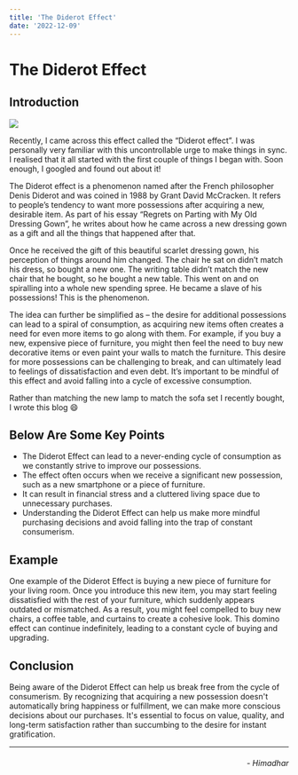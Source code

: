 ```yaml
---
title: 'The Diderot Effect'
date: '2022-12-09'
---
```

# The Diderot Effect

## Introduction

![](/images/blogs/diderot_landscape_large.jpg)

Recently, I came across this effect called the “Diderot effect”. I was personally very familiar with this uncontrollable urge to make things in sync. I realised that it all started with the first couple of things I began with. Soon enough, I googled and found out about it!

The Diderot effect is a phenomenon named after the French philosopher Denis Diderot and was coined in 1988 by Grant David McCracken. It refers to people’s tendency to want more possessions after acquiring a new, desirable item. As part of his essay “Regrets on Parting with My Old Dressing Gown”, he writes about how he came across a new dressing gown as a gift and all the things that happened after that.

Once he received the gift of this beautiful scarlet dressing gown, his perception of things around him changed. The chair he sat on didn’t match his dress, so bought a new one. The writing table didn’t match the new chair that he bought, so he bought a new table. This went on and on spiralling into a whole new spending spree. He became a slave of his possessions! This is the phenomenon.

The idea can further be simplified as – the desire for additional possessions can lead to a spiral of consumption, as acquiring new items often creates a need for even more items to go along with them. For example, if you buy a new, expensive piece of furniture, you might then feel the need to buy new decorative items or even paint your walls to match the furniture. This desire for more possessions can be challenging to break, and can ultimately lead to feelings of dissatisfaction and even debt. It’s important to be mindful of this effect and avoid falling into a cycle of excessive consumption.

Rather than matching the new lamp to match the sofa set I recently bought, I wrote this blog 😄

## Below Are Some Key Points

- The Diderot Effect can lead to a never-ending cycle of consumption as we constantly strive to improve our possessions.
- The effect often occurs when we receive a significant new possession, such as a new smartphone or a piece of furniture.
- It can result in financial stress and a cluttered living space due to unnecessary purchases.
- Understanding the Diderot Effect can help us make more mindful purchasing decisions and avoid falling into the trap of constant consumerism.

## Example

One example of the Diderot Effect is buying a new piece of furniture for your living room. Once you introduce this new item, you may start feeling dissatisfied with the rest of your furniture, which suddenly appears outdated or mismatched. As a result, you might feel compelled to buy new chairs, a coffee table, and curtains to create a cohesive look. This domino effect can continue indefinitely, leading to a constant cycle of buying and upgrading.

## Conclusion

Being aware of the Diderot Effect can help us break free from the cycle of consumerism. By recognizing that acquiring a new possession doesn't automatically bring happiness or fulfillment, we can make more conscious decisions about our purchases. It's essential to focus on value, quality, and long-term satisfaction rather than succumbing to the desire for instant gratification.

---

<h6 style="text-align: right">
- Himadhar
</h6>
